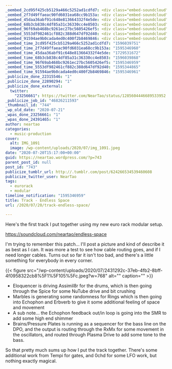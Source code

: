 ```yaml
---
_oembed_2cd95f425cb5129a466c5252ad1cdfd7: <div class="embed-soundcloud"><iframe title="Endless Space by NearTao" width="750" height="400" scrolling="no" frameborder="no" src="https://w.soundcloud.com/player/?visual=true&url=https%3A%2F%2Fapi.soundcloud.com%2Ftracks%2F861591799&show_artwork=true&maxwidth=750&maxheight=1000&dnt=1"></iframe></div>
_oembed_2f7d49ffaeac90fd6031ea68cc9b153a: <div class="embed-soundcloud"><iframe title="Endless Space by NearTao" width="580" height="400" scrolling="no" frameborder="no" src="https://w.soundcloud.com/player/?visual=true&url=https%3A%2F%2Fapi.soundcloud.com%2Ftracks%2F861591799&show_artwork=true&maxwidth=580&maxheight=870&dnt=1"></iframe></div>
_oembed_45daa36abf91c648e813664332f4e5de: <div class="embed-soundcloud"><iframe title="Endless Space by NearTao" width="500" height="400" scrolling="no" frameborder="no" src="https://w.soundcloud.com/player/?visual=true&url=https%3A%2F%2Fapi.soundcloud.com%2Ftracks%2F861591799&show_artwork=true&maxheight=750&maxwidth=500"></iframe></div>
_oembed_68b3cb838c4df85a31c36330cc4e8503: <div class="embed-soundcloud"><iframe title="Endless Space by NearTao" width="100" height="150" scrolling="no" frameborder="no" src="https://w.soundcloud.com/player/?visual=true&url=https%3A%2F%2Fapi.soundcloud.com%2Ftracks%2F861591799&show_artwork=true&maxwidth=100&maxheight=150&dnt=1"></iframe></div>
_oembed_96f69ab468bc9261ec27bc5605426ef5: <div class="embed-soundcloud"><iframe title="Endless Space by NearTao" width="805" height="400" scrolling="no" frameborder="no" src="https://w.soundcloud.com/player/?visual=true&url=https%3A%2F%2Fapi.soundcloud.com%2Ftracks%2F861591799&show_artwork=true&maxwidth=805&maxheight=1000&dnt=1"></iframe></div>
_oembed_5553df982461cf882c388d647df92d40: <div class="embed-soundcloud"><iframe title="Endless Space by NearTao" width="500" height="400" scrolling="no" frameborder="no" src="https://w.soundcloud.com/player/?visual=true&url=https%3A%2F%2Fapi.soundcloud.com%2Ftracks%2F861591799&show_artwork=true&maxwidth=500&maxheight=750&dnt=1"></iframe></div>
_oembed_91594ae9b0cada4ed0c400f2b8469846: <div class="embed-soundcloud"><iframe title="Endless Space by NearTao" width="584" height="400" scrolling="no" frameborder="no" src="https://w.soundcloud.com/player/?visual=true&url=https%3A%2F%2Fapi.soundcloud.com%2Ftracks%2F861591799&show_artwork=true&maxwidth=584&maxheight=876&dnt=1"></iframe></div>
_oembed_time_2cd95f425cb5129a466c5252ad1cdfd7: "1596039751"
_oembed_time_2f7d49ffaeac90fd6031ea68cc9b153a: "1595346960"
_oembed_time_45daa36abf91c648e813664332f4e5de: "1729531672"
_oembed_time_68b3cb838c4df85a31c36330cc4e8503: "1596039868"
_oembed_time_96f69ab468bc9261ec27bc5605426ef5: "1595346959"
_oembed_time_5553df982461cf882c388d647df92d40: "1595344865"
_oembed_time_91594ae9b0cada4ed0c400f2b8469846: "1595346961"
_publicize_done_22315546: "1"
_publicize_done_22890294: "1"
_publicize_done_external:
  twitter:
    "23256661": https://twitter.com/NearTao/status/1285604446689533952
_publicize_job_id: "46826211593"
_thumbnail_id: "744"
_wp_old_date: "2020-07-21"
_wpas_done_23256661: "1"
_wpas_done_24391465: "1"
author: neartao
categories:
  - music-production
cover:
  alt: IMG_1091
  image: /wp-content/uploads/2020/07/img_1091.jpeg
date: "2020-07-20T15:17:00+00:00"
guid: https://neartao.wordpress.com/?p=743
parent_post_id: null
post_id: "743"
publicize_tumblr_url: http://.tumblr.com/post/624266534539460608
publicize_twitter_user: NearTao
tags:
  - eurorack
  - modular
timeline_notification: "1595346959"
title: Track - Endless Space
url: /2020/07/20/track-endless-space/

---
```

Here's the first track I put together using my new euro rack modular setup.

https://soundcloud.com/neartao/endless-space

I'm trying to remember this patch... I'll post a picture and kind of describe it as best as I can. It was more a test to see how cable routing goes, and if I need longer cables. Turns out so far it isn't too bad, and there's a little something for everybody in every corner.

{{< figure src="/wp-content/uploads/2020/07/2431292c-37eb-4fb2-8bff-4f0958322cb8%5F1%5F105%5Fc.jpeg?w=768" alt="" caption="" >}}

- Eloquencer is driving Assimil8r for the drums, which is then going through the Spice for some NuTube drive and bit crushing
- Marbles is generating some randomness for Rings which is then going into Echophon and Erbverb to give it some additional feeling of space and movement
- A sub note... the Echophon feedback out/in loop is going into the SMR to add some high end shimmer
- Brains/Pressure Plates is running as a sequencer for the bass line on the DPO, and the output is routing through the RxMx for some movement in the oscillators, and routed through Plasma Drive to add some tone to the bass.

So that pretty much sums up how I put the track together. There's some additional work from Tempi for gates, and 0chd for some LFO work, but nothing exactly magical.
